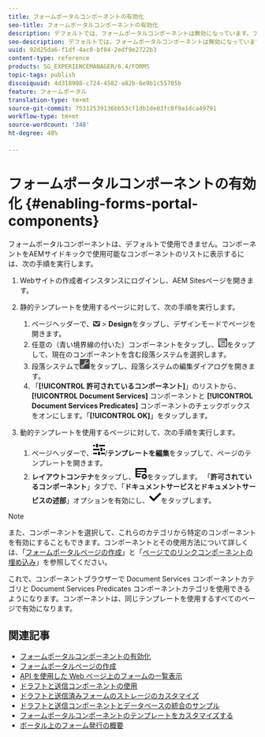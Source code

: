 ```yaml
---
title: フォームポータルコンポーネントの有効化
seo-title: フォームポータルコンポーネントの有効化
description: デフォルトでは、フォームポータルコンポーネントは無効になっています。フォームポータルコンポーネントを有効にするには、Document Services と Document Services Predicates グループを有効にします。
seo-description: デフォルトでは、フォームポータルコンポーネントは無効になっています。フォームポータルコンポーネントを有効にするには、Document Services と Document Services Predicates グループを有効にします。
uuid: 92d25da6-f1df-4ac0-bf84-2edf9e2722b3
content-type: reference
products: SG_EXPERIENCEMANAGER/6.4/FORMS
topic-tags: publish
discoiquuid: 4d318908-c724-4582-a82b-6e9b1c55705b
feature: フォームポータル
translation-type: tm+mt
source-git-commit: 75312539136bb53cf1db1de03fc0f9a1dca49791
workflow-type: tm+mt
source-wordcount: '348'
ht-degree: 48%

---
```



# フォームポータルコンポーネントの有効化 {#enabling-forms-portal-components}

フォームポータルコンポーネントは、デフォルトで使用できません。コンポーネントをAEMサイドキックで使用可能なコンポーネントのリストに表示するには、次の手順を実行します。

1. Webサイトの作成者インスタンスにログインし、AEM Sitesページを開きます。

1. 静的テンプレートを使用するページに対して、次の手順を実行します。

   1. ページヘッダーで、![canvas-drop-down](assets/canvas-drop-down.png) > **Design**&#x200B;をタップし、デザインモードでページを開きます。
   1. 任意の（青い境界線の付いた）コンポーネントをタップし、![field-level](assets/field-level.png)をタップして、現在のコンポーネントを含む段落システムを選択します。
   1. 段落システムで![settings_icon](assets/settings_icon.png)をタップし、段落システムの編集ダイアログを開きます。
   1. 「**[!UICONTROL 許可されているコンポーネント]**」のリストから、**[!UICONTROL Document Services]** コンポーネントと **[!UICONTROL Document Services Predicates]** コンポーネントのチェックボックスをオンにします。「**[!UICONTROL OK]**」をタップします。

1. 動的テンプレートを使用するページに対して、次の手順を実行します。

   1. ページヘッダーで、![プロパティ](assets/properties.png)/**テンプレートを編集**&#x200B;をタップして、ページのテンプレートを開きます。
   1. **レイアウトコンテナ**&#x200B;をタップし、![FeedManagement](assets/FeedManagement.png)をタップします。 「**許可されているコンポーネント**」タブで、「**ドキュメントサービスとドキュメントサービスの述部**」オプションを有効にし、![aem_6_3_forms_save](assets/aem_6_3_forms_save.png)をタップします。

>[!NOTE]
>
>また、コンポーネントを選択して、これらのカテゴリから特定のコンポーネントを有効にすることもできます。コンポーネントとその使用方法について詳しくは、「[フォームポータルページの作成](/help/forms/using/creating-form-portal-page.md)」と「[ページでのリンクコンポーネントの埋め込み](/help/forms/using/embedding-link-component-page.md)」を参照してください。

これで、コンポーネントブラウザーで Document Services コンポーネントカテゴリと Document Services Predicates コンポーネントカテゴリを使用できるようになります。コンポーネントは、同じテンプレートを使用するすべてのページで有効になります。

## 関連記事

* [フォームポータルコンポーネントの有効化](/help/forms/using/enabling-forms-portal-components.md)
* [フォームポータルページの作成](/help/forms/using/creating-form-portal-page.md)
* [API を使用した Web ページ上のフォームの一覧表示](/help/forms/using/listing-forms-webpage-using-apis.md)
* [ドラフトと送信コンポーネントの使用](/help/forms/using/draft-submission-component.md)
* [ドラフトと送信済みフォームのストレージのカスタマイズ](/help/forms/using/draft-submission-component.md)
* [ドラフトと送信コンポーネントとデータベースの統合のサンプル](/help/forms/using/integrate-draft-submission-database.md)
* [フォームポータルコンポーネントのテンプレートをカスタマイズする](/help/forms/using/customizing-templates-forms-portal-components.md)
* [ポータル上のフォーム発行の概要](/help/forms/using/introduction-publishing-forms.md)
